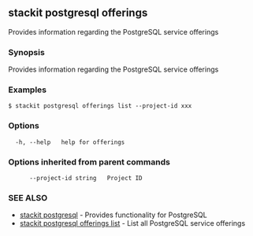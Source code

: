 ## stackit postgresql offerings

Provides information regarding the PostgreSQL service offerings

### Synopsis

Provides information regarding the PostgreSQL service offerings

### Examples

```
$ stackit postgresql offerings list --project-id xxx
```

### Options

```
  -h, --help   help for offerings
```

### Options inherited from parent commands

```
      --project-id string   Project ID
```

### SEE ALSO

* [stackit postgresql](./stackit_postgresql.md)	 - Provides functionality for PostgreSQL
* [stackit postgresql offerings list](./stackit_postgresql_offerings_list.md)	 - List all PostgreSQL service offerings

